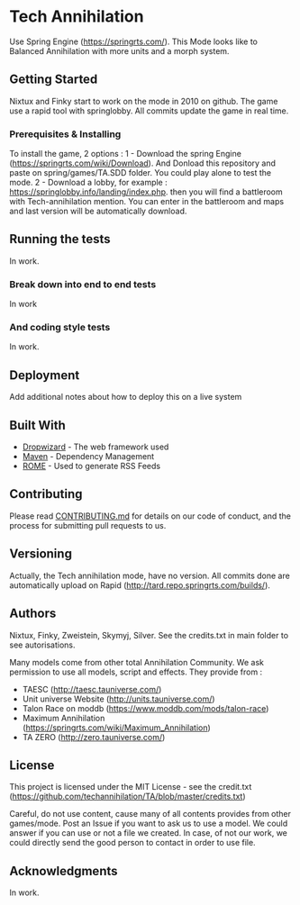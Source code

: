# Tech Annihilation

Use Spring Engine (https://springrts.com/). 
This Mode looks like to Balanced Annihilation with more units and a morph system.

## Getting Started

Nixtux and Finky start to work on the mode in 2010 on github.
The game use a rapid tool with springlobby. All commits update the game in real time.

### Prerequisites & Installing

To install the game, 2 options : 
1 - Download the spring Engine (https://springrts.com/wiki/Download). And Donload this repository and paste on spring/games/TA.SDD folder. You could play alone to test the mode.
2 - Download a lobby, for example : https://springlobby.info/landing/index.php. then you will find a battleroom with Tech-annihilation mention. You can enter in the battleroom and maps and last version will be automatically download.

## Running the tests

In work.

### Break down into end to end tests

In work

### And coding style tests

In work.

## Deployment

Add additional notes about how to deploy this on a live system

## Built With

* [Dropwizard](http://www.dropwizard.io/1.0.2/docs/) - The web framework used
* [Maven](https://maven.apache.org/) - Dependency Management
* [ROME](https://rometools.github.io/rome/) - Used to generate RSS Feeds

## Contributing

Please read [CONTRIBUTING.md](https://gist.github.com/PurpleBooth/b24679402957c63ec426) for details on our code of conduct, and the process for submitting pull requests to us.

## Versioning

Actually, the Tech annihilation mode, have no version. All commits done are automatically upload on Rapid (http://tard.repo.springrts.com/builds/).

## Authors

Nixtux, Finky, Zweistein, Skymyj, Silver.
See the credits.txt in main folder to see autorisations.

Many models come from other total Annihilation Community. We ask permission to use all models, script and effects. They provide from : 
- TAESC (http://taesc.tauniverse.com/)
- Unit universe Website (http://units.tauniverse.com/)
- Talon Race on moddb (https://www.moddb.com/mods/talon-race)
- Maximum Annihilation (https://springrts.com/wiki/Maximum_Annihilation)
- TA ZERO (http://zero.tauniverse.com/)


## License

This project is licensed under the MIT License - see the credit.txt (https://github.com/techannihilation/TA/blob/master/credits.txt)

Careful, do not use content, cause many of all contents provides from other games/mode. 
Post an Issue if you want to ask us to use a model. We could answer if you can use or not a file we created. In case, of not our work, we could directly send the good person to contact in order to use file.

## Acknowledgments
In work.

